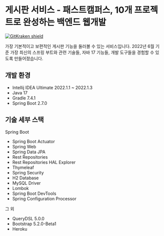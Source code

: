 # 게시판 서비스 - 패스트캠퍼스, 10개 프로젝트로 완성하는 백엔드 웹개발

[![GitKraken shield](https://img.shields.io/badge/GitKraken-Legendary%20Git%20Tools-teal?style=plastic&logo=gitkraken)](http://gitkraken.link/uno)

가장 기본적이고 보편적인 게시판 기능을 둘러볼 수 있는 서비스입니다. 
2022년 6월 기준 가장 최신의 스프링 부트와 관련 기술들, 자바 17 기능들, 개발 도구들을 경험할 수 있도록 만들어졌습니다. 

## 개발 환경

* Intellij IDEA Ultimate 2022.1.1 ~ 2022.1.3
* Java 17
* Gradle 7.4.1
* Spring Boot 2.7.0

## 기술 세부 스택

Spring Boot

* Spring Boot Actuator
* Spring Web
* Spring Data JPA
* Rest Repositories
* Rest Repositories HAL Explorer
* Thymeleaf
* Spring Security
* H2 Database
* MySQL Driver
* Lombok
* Spring Boot DevTools
* Spring Configuration Processor

그 외

* QueryDSL 5.0.0
* Bootstrap 5.2.0-Beta1
* Heroku
